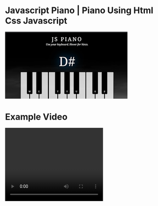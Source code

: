 # Javascript Piano | Piano Using Html Css Javascript 

<a href="https://jspiano.rojansapkota.com.np/">
         <img alt="Image" src="property/Snapshot.png">
      </a>

# Example Video

<video width="320" height="240" controls>
  <source src="property/video.mp4" type="video/mp4">
  <source src="property/video.mp4" type="video/ogg">
Your browser does not support the video tag.
</video>
